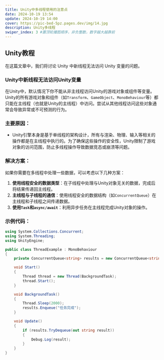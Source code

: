 ```yaml
---
title: Unity中多线程使用的注意点
date: 2024-10-19 13:54
update: 2024-10-19 14:00
cover: https://pic-bed-5pz.pages.dev/img/14.jpg
description: Unity多线程
swiper_index: 3 #置顶轮播图顺序，非负整数，数字越大越靠前
---
```

## Unity教程
在这篇文章中，我们将讨论 Unity 中新线程无法访问 Unity 变量的问题。

### Unity中新线程无法访问Unity变量

在Unity中，默认情况下你不能从非主线程访问Unity的游戏对象或组件等变量。Unity的所有游戏对象和组件（如`Transform`、`GameObject`、`MonoBehaviour`等）都只能在主线程（也就是Unity的主线程）中访问。尝试从其他线程访问这些对象通常会导致异常或不可预测的行为。

### 主要原因：
- Unity引擎本身是基于单线程的架构设计，所有与渲染、物理、输入等相关的操作都是在主线程中执行的。为了确保这些操作的安全性，Unity限制了游戏对象的访问范围，防止多线程操作导致数据竞态或崩溃等问题。

### 解决方案：
如果你需要在多线程中处理一些数据，可以考虑以下几种方案：

1. **使用线程安全的数据类型**：在子线程中处理与Unity对象无关的数据，完成后将结果传递回主线程。
2. **主线程与子线程的通信**：使用线程安全的数据结构（如`ConcurrentQueue`）在主线程和子线程之间传递数据。
3. **使用`Task`和`async/await`**：利用异步任务在主线程完成Unity对象的操作。

### 示例代码：

```csharp
using System.Collections.Concurrent;
using System.Threading;
using UnityEngine;

public class ThreadExample : MonoBehaviour
{
    private ConcurrentQueue<string> results = new ConcurrentQueue<string>();

    void Start()
    {
        Thread thread = new Thread(BackgroundTask);
        thread.Start();
    }

    void BackgroundTask()
    {
        Thread.Sleep(2000);
        results.Enqueue("任务完成");
    }

    void Update()
    {
        if (results.TryDequeue(out string result))
        {
            Debug.Log(result);
        }
    }
}
```
